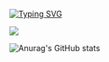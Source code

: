 [![Typing SVG](https://readme-typing-svg.demolab.com?font=Raleway&weight=500&size=35&pause=1000&color=38C2FF&random=false&width=1000&lines=Welcome+to+my+Github+Profile+page)](https://git.io/typing-svg)

![](http://antzuhl.cn:4000/get/@yinppp.readme)

![Anurag's GitHub stats](https://github-readme-stats.vercel.app/api?username=yinppp&show_icons=true&theme=radical)


